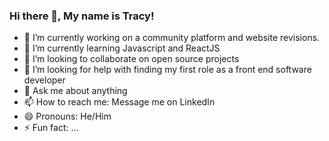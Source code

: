 ### Hi there 👋, My name is Tracy!



- 🔭 I’m currently working on a community platform and website revisions.
- 🌱 I’m currently learning Javascript and ReactJS
- 👯 I’m looking to collaborate on open source projects
- 🤔 I’m looking for help with finding my first role as a front end software developer
- 💬 Ask me about anything
- 📫 How to reach me: Message me on LinkedIn
- 😄 Pronouns: He/Him
- ⚡ Fun fact: ...

